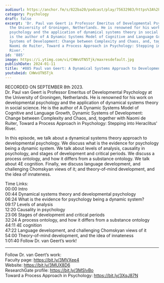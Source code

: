 ```yaml
---
audiourl: https://anchor.fm/s/822ba20/podcast/play/75632983/https%3A%2F%2Fd3ctxlq1ktw2nl.cloudfront.net%2Fstaging%2F2023-8-8%2Facd69fc5-f0fe-72f2-a406-7d18cad9e8f5.m4a
category: Psychology
draft: false
excerpt: 'Dr. Paul van Geert is Professor Emeritus of Developmental Psychology at
  the University of Groningen, Netherlands. He is renowned for his work on developmental
  psychology and the application of dynamical systems theory in social science. He
  is the author of A Dynamic Systems Model of Cognitive and Language Growth, Dynamic
  Systems of Development: Change between Complexity and Chaos, and, together with
  Naomi de Ruiter, Toward a Process Approach in Psychology: Stepping into Heraclitus''
  River.'
id: '885'
image: https://i.ytimg.com/vi/CHWvUTN5Tjk/maxresdefault.jpg
publishDate: 2024-01-11
title: '#885 Paul van Geert: A Dynamical Systems Approach to Developmental Psychology'
youtubeid: CHWvUTN5Tjk
---
```

<div class="timelinks">

RECORDED ON SEPTEMBER 8th 2023.  
Dr. Paul van Geert is Professor Emeritus of Developmental Psychology at the University of Groningen, Netherlands. He is renowned for his work on developmental psychology and the application of dynamical systems theory in social science. He is the author of A Dynamic Systems Model of Cognitive and Language Growth, Dynamic Systems of Development: Change between Complexity and Chaos, and, together with Naomi de Ruiter, Toward a Process Approach in Psychology: Stepping into Heraclitus' River.

In this episode, we talk about a dynamical systems theory approach to developmental psychology. We discuss what is the evidence for psychology being a dynamic system. We talk about levels of analysis, causality in psychology, and stages of development and critical periods. We discuss a process ontology, and how it differs from a substance ontology. We talk about 4E cognition. Finally, we discuss language development, and challenging Chomskyan views of it; and theory-of-mind development, and the idea of innateness.

Time Links:  
<time>00:00</time> Intro  
<time>00:44</time> Dynamical systems theory and developmental psychology  
<time>06:24</time> What is the evidence for psychology being a dynamic system?  
<time>09:17</time> Levels of analysis  
<time>12:20</time> Causality in psychology  
<time>23:06</time> Stages of development and critical periods  
<time>32:24</time> A process ontology, and how it differs from a substance ontology  
<time>44:11</time> 4E cognition  
<time>47:22</time> Language development, and challenging Chomskyan views of it  
<time>54:00</time> Theory-of-mind development, and the idea of innateness  
<time>1:01:40</time> Follow Dr. van Geert’s work!

---

Follow Dr. van Geert’s work:  
Faculty page: https://bit.ly/3MVXee4  
Website: https://bit.ly/3MUX8D6  
ResearchGate profile: https://bit.ly/3MSlvBo  
Toward a Process Approach in Psychology: https://bit.ly/3XqJ87N
</div>

